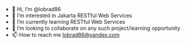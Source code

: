 - 👋 Hi, I’m @lobrad86
- 👀 I’m interested in Jakarta RESTful Web Services
- 🌱 I’m currently learning RESTful Web Services
- 💞️ I’m looking to collaborate on any such project/learning opportunity
- 📫 How to reach me lobrad86@yandex.com

<!---
lobrad86/lobrad86 is a ✨ special ✨ repository because its `README.md` (this file) appears on your GitHub profile.
You can click the Preview link to take a look at your changes.
--->
